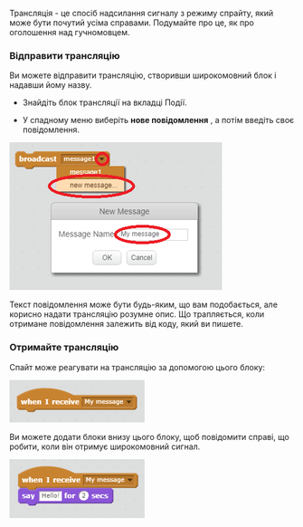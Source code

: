 Трансляція - це спосіб надсилання сигналу з режиму спрайту, який може бути почутий усіма справами. Подумайте про це, як про оголошення над гучномовцем.

### Відправити трансляцію

Ви можете відправити трансляцію, створивши широкомовний блок і надавши йому назву.

+ Знайдіть блок трансляції на вкладці Події.

+ У спадному меню виберіть **нове повідомлення** , а потім введіть своє повідомлення.

![Створіть трансляцію](images/create-a-broadcast.png)

Текст повідомлення може бути будь-яким, що вам подобається, але корисно надати трансляцію розумне опис. Що трапляється, коли отримане повідомлення залежить від коду, який ви пишете.

### Отримайте трансляцію

Спайт може реагувати на трансляцію за допомогою цього блоку:

![Отримайте трансляцію](images/receive-a-broadcast.png)

Ви можете додати блоки внизу цього блоку, щоб повідомити справі, що робити, коли він отримує широкомовний сигнал.

![Отримайте приклад](images/receive-example.png)